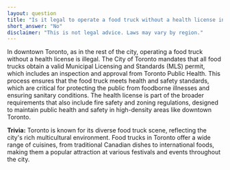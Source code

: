 ```yaml
---
layout: question
title: "Is it legal to operate a food truck without a health license in downtown Toronto?"
short_answer: "No"
disclaimer: "This is not legal advice. Laws may vary by region."
---
```


In downtown Toronto, as in the rest of the city, operating a food truck without a health license is illegal. The City of Toronto mandates that all food trucks obtain a valid Municipal Licensing and Standards (MLS) permit, which includes an inspection and approval from Toronto Public Health. This process ensures that the food truck meets health and safety standards, which are critical for protecting the public from foodborne illnesses and ensuring sanitary conditions. The health license is part of the broader requirements that also include fire safety and zoning regulations, designed to maintain public health and safety in high-density areas like downtown Toronto.

**Trivia:** Toronto is known for its diverse food truck scene, reflecting the city's rich multicultural environment. Food trucks in Toronto offer a wide range of cuisines, from traditional Canadian dishes to international foods, making them a popular attraction at various festivals and events throughout the city.
